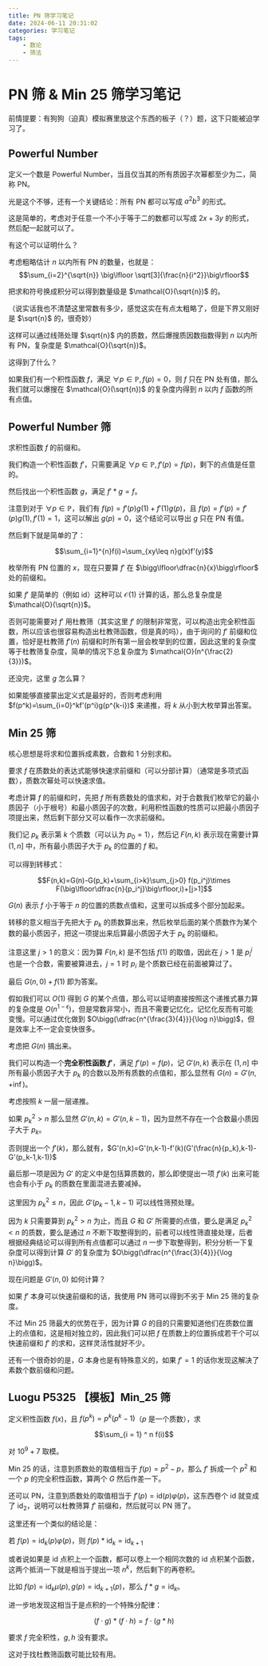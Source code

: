 ```yaml
---
title: PN 筛学习笔记
date: 2024-06-11 20:31:02
categories: 学习笔记
tags:
	- 数论
	- 筛法
---
```


# PN 筛 \& Min 25 筛学习笔记

前情提要：有狗狗（迫真）模拟赛里放这个东西的板子（？）题，这下只能被迫学习了。

## Powerful Number

定义一个数是 Powerful Number，当且仅当其的所有质因子次幂都至少为二，简称 PN。

光是这个不够，还有一个关键结论：所有 PN 都可以写成 $a^2b^3$ 的形式。

这是简单的，考虑对于任意一个不小于等于二的数都可以写成 $2x+3y$ 的形式，然后配一起就可以了。

有这个可以证明什么？

考虑粗略估计 $n$ 以内所有 PN 的数量，也就是：
$$\sum_{i=2}^{\sqrt{n}} \big\lfloor \sqrt[3]{\frac{n}{i^2}}\big\rfloor$$

把求和符号换成积分可以得到数量级是 $\mathcal{O}(\sqrt{n})$ 的。

（说实话我也不清楚这里常数有多少，感觉这实在有点太粗略了，但是下界又刚好是 $\sqrt{n}$ 的，很奇妙）

这样可以通过线筛处理 $\sqrt{n}$ 内的质数，然后爆搜质因数指数得到 $n$ 以内所有 PN，复杂度是 $\mathcal{O}(\sqrt{n})$。

这得到了什么？

如果我们有一个积性函数 $f$，满足 $\forall p\in \mathbb{P},f(p)=0$，则 $f$ 只在 PN 处有值，那么我们就可以爆搜在 $\mathcal{O}(\sqrt{n})$ 的复杂度内得到 $n$ 以内 $f$ 函数的所有点值。

## Powerful Number 筛

求积性函数 $f$ 的前缀和。

我们构造一个积性函数 $f'$，只需要满足 $\forall p\in \mathbb{P},f'(p)=f(p)$，剩下的点值是任意的。

然后找出一个积性函数 $g$，满足 $f'*g=f$。

注意到对于 $\forall{p}\in \mathbb P$，我们有 $f(p)=f'(p)g(1)+f'(1)g(p)$，且 $f(p)=f'(p)=f'(p)g(1),f'(1)=1$，这可以解出 $g(p)=0$，这个结论可以导出 $g$ 只在 PN 有值。

然后剩下就是简单的了：

$$\sum_{i=1}^{n}f(i)=\sum_{xy\leq n}g(x)f'(y)$$

枚举所有 PN 位置的 $x$，现在只要算 $f'$ 在 $\bigg\lfloor\dfrac{n}{x}\bigg\rfloor$ 处的前缀和。

如果 $f'$ 是简单的（例如 $\mathrm{id}$）这种可以 $\mathcal{O}(1)$ 计算的话，那么总复杂度是 $\mathcal{O}(\sqrt{n})$。

否则可能需要对 $f'$ 用杜教筛（其实这里 $f'$ 的限制非常宽，可以构造出完全积性函数，所以应该也很容易构造出杜教筛函数，但是真的吗），由于询问的 $f'$ 前缀和位置，恰好是杜教筛 $f'(n)$ 前缀和时所有第一层会枚举到的位置，因此这里的复杂度等于杜教筛复杂度，简单的情况下总复杂度为 $\mathcal{O}(n^{\frac{2}{3}})$。

还没完，这里 $g$ 怎么算？

如果能够直接蒙出定义式是最好的，否则考虑利用 $f(p^k)=\sum_{i=0}^kf'(p^i)g(p^{k-i})$ 来递推，将 $k$ 从小到大枚举算出答案。

## Min 25 筛

核心思想是将求和位置拆成素数，合数和 $1$ 分别求和。

要求 $f$ 在质数处的表达式能够快速求前缀和（可以分部计算）（通常是多项式函数），质数次幂处可以快速求值。

考虑计算 $f$ 的前缀和时，先把 $f$ 所有质数处的值求和，对于合数我们枚举它的最小质因子（小于根号）和最小质因子的次数，利用积性函数的性质可以把最小质因子项提出来，然后剩下部分又可以看作一次求前缀和。

我们记 $p_k$ 表示第 $k$ 个质数（可以认为 $p_0=1$），然后记 $F(n,k)$ 表示现在需要计算 $(1,n]$ 中，所有最小质因子大于 $p_k$ 的位置的 $f$ 和。

可以得到转移式：

$$F(n,k)=G(n)-G(p_k)+\sum_{i>k}\sum_{j>0} f(p_i^j)\times F(\big\lfloor\dfrac{n}{p_i^j}\big\rfloor,i)+[j>1]$$

$G(n)$ 表示 $f$ 小于等于 $n$ 的位置的质数点值和，这里可以拆成多个部分加起来。

转移的意义相当于先把大于 $p_k$ 的质数算出来，然后枚举后面的某个质数作为某个数的最小质因子，把这一项提出来后算最小质因子大于 $p_k$ 的前缀和。

注意这里 $j>1$ 的意义：因为算 $F(n,k)$ 是不包括 $f(1)$ 的取值，因此在 $j>1$ 是 $p_i^j$ 也是一个合数，需要被算进去，$j=1$ 时 $p_i$ 是个质数已经在前面被算过了。

最后 $G(n,0)+f(1)$ 即为答案。

假如我们可以 $O(1)$ 得到 $G$ 的某个点值，那么可以证明直接按照这个递推式暴力算的复杂度是 $O(n^{1-\epsilon})$，但是常数非常小，而且不需要记忆化，记忆化反而有可能变慢。可以通过优化做到 $O\bigg(\dfrac{n^{\frac{3}{4}}}{\log n}\bigg)$，但是效率上不一定会变快很多。

考虑把 $G(n)$ 搞出来。

我们可以构造一个**完全积性函数 $f'$**，满足 $f'(p)=f(p)$，记 $G'(n,k)$ 表示在 $(1,n]$ 中所有最小质因子大于 $p_k$ 的合数以及所有质数的点值和，那么显然有 $G(n)=G'(n,+\inf)$。

考虑按照 $k$ 一层一层递推。

如果 $p_k^2>n$ 那么显然 $G'(n,k)=G'(n,k-1)$，因为显然不存在一个合数最小质因子大于 $p_k$。

否则提出一个 $f'(k)$，那么就有，$G'(n,k)=G'(n,k-1)-f'(k)(G'(\frac{n}{p_k},k-1)-G'(p_k-1,k-1))$

最后那一项是因为 $G'$ 的定义中是包括算质数的，那么即使提出一项 $f'(k)$ 出来可能也会有小于 $p_k$ 的质数在里面混进去要减掉。

这里因为 $p_k^2\leq n$，因此 $G'(p_k-1,k-1)$ 可以线性筛预处理。

因为 $k$ 只需要算到 $p_k^2>n$ 为止，而且 $G$ 和 $G'$ 所需要的点值，要么是满足 $p_k^2<n$ 的质数，要么是通过 $n$ 不断下取整得到的，前者可以线性筛直接处理，后者根据经典结论可以得到所有点值都可以通过 $n$ 一步下取整得到，积分分析一下复杂度可以得到计算 $G'$ 的复杂度为 $O\bigg(\dfrac{n^{\frac{3}{4}}}{\log n}\bigg)$。 

现在问题是 $G'(n,0)$ 如何计算？

如果 $f'$ 本身可以快速前缀和的话，我使用 PN 筛可以得到不劣于 Min 25 筛的复杂度。

不过 Min 25 筛最大的优势在于，因为计算 $G$ 的目的只需要知道他们在质数位置上的点值和，这是相对独立的，因此我们可以把 $f$ 在质数上的位置拆成若干个可以快速前缀和 $f'$ 的求和，这样灵活性就好不少。

还有一个很奇妙的是，$G$ 本身也是有特殊意义的，如果 $f'=1$ 的话你发现这解决了素数个数前缀和问题。

## Luogu P5325 【模板】Min_25 筛

定义积性函数 $f(x)$，且 $f(p ^ k) = p ^ k(p ^ k - 1)$（$p$ 是一个质数），求

$$\sum_{i = 1} ^ n f(i)$$

对 $10 ^ 9 + 7$ 取模。

Min 25 的话，注意到质数处的取值相当于 $f(p)=p^2-p$，那么 $f'$ 拆成一个 $p^2$ 和一个 $p$ 的完全积性函数，算两个 $G$ 然后作差一下。

还可以 PN，注意到质数处的取值相当于 $f'(p)=\mathrm{id}(p)\varphi(p)$，这东西卷个 $\mathrm{id}$ 就变成了 $\mathrm{id}_2$，说明可以杜教筛算 $f'$ 前缀和，然后就可以 PN 筛了。

这里还有一个类似的结论是：

若 $f(p)=\mathrm{id}_{k}(p)\varphi(p)$，则 $f(p)*\mathrm{id}_{k}=\mathrm{id}_{k+1}$

或者说如果是 $\mathrm{id}$ 点积上一个函数，都可以卷上一个相同次数的 $\mathrm{id}$ 点积某个函数，这两个抵消一下就是相当于提出一项 $n^k$，然后剩下的再卷积。

比如 $f(p)=\mathrm{id}_k\mu(p),g(p)=\mathrm{id}_{k+1}(p)$，那么 $f*g=\mathrm{id}_{k}$。

进一步地发现这相当于是点积的一个特殊分配律：

$$(f\cdot g)*(f \cdot h)=f \cdot (g*h)$$

要求 $f$ 完全积性，$g,h$ 没有要求。

这对于找杜教筛函数可能比较有用。